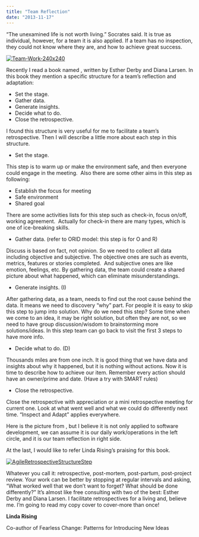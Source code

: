 ```yaml
---
title: "Team Reflection"
date: "2013-11-17"
---
```


“The unexamined life is not worth living.” Socrates said. It is true as individual, however, for a team it is also applied. If a team has no inspection, they could not know where they are, and how to achieve great success.

[![Team-Work-240x240](/wp-content/uploads/2013/11/Team-Work-240x240.jpg)](/wp-content/uploads/2013/11/Team-Work-240x240.jpg)

Recently I read a book named <Agile Retrospective>, written by Esther Derby and Diana Larsen. In this book they mention a specific structure for a team’s reflection and adaptation:

- Set the stage.
- Gather data.
- Generate insights.
- Decide what to do.
- Close the retrospective.

I found this structure is very useful for me to facilitate a team’s retrospective. Then I will describe a little more about each step in this structure.

- Set the stage.

This step is to warm up or make the environment safe, and then everyone could engage in the meeting.  Also there are some other aims in this step as following:

- Establish the focus for meeting
- Safe environment
- Shared goal

There are some activities lists for this step such as check-in, focus on/off, working agreement.  Actually for check-in there are many types, which is one of ice-breaking skills.

- Gather data. (refer to ORID model: this step is for O and R)

Discuss is based on fact, not opinion. So we need to collect all data including objective and subjective. The objective ones are such as events, metrics, features or stories completed.  And subjective ones are like emotion, feelings, etc. By gathering data, the team could create a shared picture about what happened, which can eliminate misunderstandings.

- Generate insights. (I)

After gathering data, as a team, needs to find out the root cause behind the data. It means we need to discovery “why” part. For people it is easy to skip this step to jump into solution. Why do we need this step? Some time when we come to an idea, it may be right solution, but often they are not, so we need to have group discussion/wisdom to brainstorming more solutions/ideas. In this step team can go back to visit the first 3 steps to have more info.

- Decide what to do. (D)

Thousands miles are from one inch. It is good thing that we have data and insights about why it happened, but it is nothing without actions. Now it is time to describe how to achieve our item. Remember every action should have an owner/prime and date. (Have a try with SMART rules)

- Close the retrospective.

Close the retrospective with appreciation or a mini retrospective meeting for current one. Look at what went well and what we could do differently next time. “Inspect and Adapt” applies everywhere.

Here is the picture from <Agile Retrospectives>, but I believe it is not only applied to software development, we can assume it is our daily work/operations in the left circle, and it is our team reflection in right side.

At the last, I would like to refer Linda Rising’s praising for this book.

[![AgileRetrospectiveStructureStep](/wp-content/uploads/2013/11/AgileRetrospectiveStructureStep-300x139.jpg)](/wp-content/uploads/2013/11/AgileRetrospectiveStructureStep.jpg)

Whatever you call it: retrospective, post-mortem, post-partum, post-project review. Your work can be better by stopping at regular intervals and asking, “What worked well that we don’t want to forget? What should be done differently?” It’s almost like free consulting with two of the best: Esther Derby and Diana Larsen. I facilitate retrospectives for a living and, believe me. I’m going to read my copy cover to cover-more than once!

**Linda Rising**

Co-author of Fearless Change: Patterns for Introducing New Ideas
